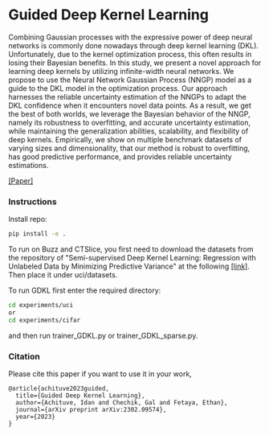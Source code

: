 # Guided Deep Kernel Learning
Combining Gaussian processes with the expressive power of deep neural networks is commonly done nowadays through deep kernel learning (DKL). Unfortunately, due to the kernel optimization process, this often results in losing their Bayesian benefits. In this study, we present a novel approach for learning deep kernels by utilizing infinite-width neural networks. We propose to use the Neural Network Gaussian Process (NNGP) model as a guide to the DKL model in the optimization process. Our approach harnesses the reliable uncertainty estimation of the NNGPs to adapt the DKL confidence when it encounters novel data points. As a result, we get the best of both worlds, we leverage the Bayesian behavior of the NNGP, namely its robustness to overfitting, and accurate uncertainty estimation, while maintaining the generalization abilities, scalability, and flexibility of deep kernels. Empirically, we show on multiple benchmark datasets of varying sizes and dimensionality, that our method is robust to overfitting, has good predictive performance, and provides reliable uncertainty estimations.

[[Paper]](https://arxiv.org/abs/2302.09574)

### Instructions
Install repo:
```bash
pip install -e .
```

To run on Buzz and CTSlice, you first need to download the datasets from the repository of
"Semi-supervised Deep Kernel Learning: Regression with Unlabeled Data by Minimizing Predictive Variance"
at the following [[link]](https://github.com/ermongroup/ssdkl). Then place it under uci/datasets.

To run GDKL first enter the required directory:
```bash
cd experiments/uci
or
cd experiments/cifar
```
and then run trainer_GDKL.py or trainer_GDKL_sparse.py.

### Citation
Please cite this paper if you want to use it in your work,
```
@article{achituve2023guided,
  title={Guided Deep Kernel Learning},
  author={Achituve, Idan and Chechik, Gal and Fetaya, Ethan},
  journal={arXiv preprint arXiv:2302.09574},
  year={2023}
}
```

